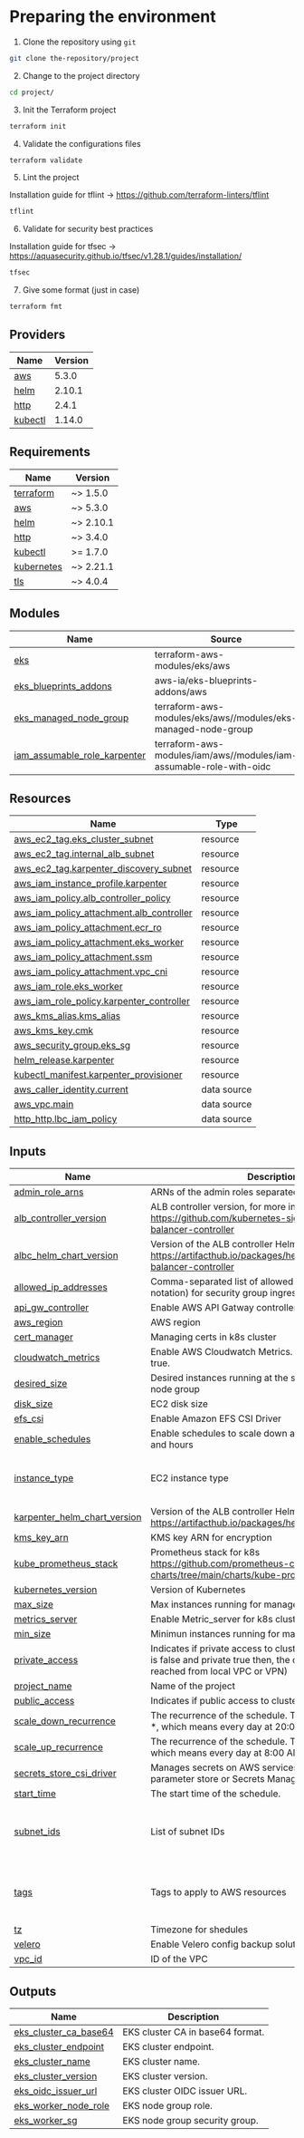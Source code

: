 

# Preparing the environment

1. Clone the repository using `git`
```bash
git clone the-repository/project
```
2. Change to the project directory
```bash
cd project/
```
3. Init the Terraform project
```bash
terraform init
```
4. Validate the configurations files
```bash
terraform validate
```
5. Lint the project

Installation guide for tflint -> https://github.com/terraform-linters/tflint
```bash
tflint
```
6. Validate for security best practices

Installation guide for tfsec -> https://aquasecurity.github.io/tfsec/v1.28.1/guides/installation/
```bash
tfsec
```
7. Give some format (just in case)
```bash
terraform fmt
```

## Providers

| Name | Version |
|------|---------|
| <a name="provider_aws"></a> [aws](#provider\_aws) | 5.3.0 |
| <a name="provider_helm"></a> [helm](#provider\_helm) | 2.10.1 |
| <a name="provider_http"></a> [http](#provider\_http) | 2.4.1 |
| <a name="provider_kubectl"></a> [kubectl](#provider\_kubectl) | 1.14.0 |

## Requirements

| Name | Version |
|------|---------|
| <a name="requirement_terraform"></a> [terraform](#requirement\_terraform) | ~> 1.5.0 |
| <a name="requirement_aws"></a> [aws](#requirement\_aws) | ~> 5.3.0 |
| <a name="requirement_helm"></a> [helm](#requirement\_helm) | ~> 2.10.1 |
| <a name="requirement_http"></a> [http](#requirement\_http) | ~> 3.4.0 |
| <a name="requirement_kubectl"></a> [kubectl](#requirement\_kubectl) | >= 1.7.0 |
| <a name="requirement_kubernetes"></a> [kubernetes](#requirement\_kubernetes) | ~> 2.21.1 |
| <a name="requirement_tls"></a> [tls](#requirement\_tls) | ~> 4.0.4 |

## Modules

| Name | Source | Version |
|------|--------|---------|
| <a name="module_eks"></a> [eks](#module\_eks) | terraform-aws-modules/eks/aws | 17.24.0 |
| <a name="module_eks_blueprints_addons"></a> [eks\_blueprints\_addons](#module\_eks\_blueprints\_addons) | aws-ia/eks-blueprints-addons/aws | ~> 1.2.2 |
| <a name="module_eks_managed_node_group"></a> [eks\_managed\_node\_group](#module\_eks\_managed\_node\_group) | terraform-aws-modules/eks/aws//modules/eks-managed-node-group | n/a |
| <a name="module_iam_assumable_role_karpenter"></a> [iam\_assumable\_role\_karpenter](#module\_iam\_assumable\_role\_karpenter) | terraform-aws-modules/iam/aws//modules/iam-assumable-role-with-oidc | 5.27.0 |

## Resources

| Name | Type |
|------|------|
| [aws_ec2_tag.eks_cluster_subnet](https://registry.terraform.io/providers/hashicorp/aws/latest/docs/resources/ec2_tag) | resource |
| [aws_ec2_tag.internal_alb_subnet](https://registry.terraform.io/providers/hashicorp/aws/latest/docs/resources/ec2_tag) | resource |
| [aws_ec2_tag.karpenter_discovery_subnet](https://registry.terraform.io/providers/hashicorp/aws/latest/docs/resources/ec2_tag) | resource |
| [aws_iam_instance_profile.karpenter](https://registry.terraform.io/providers/hashicorp/aws/latest/docs/resources/iam_instance_profile) | resource |
| [aws_iam_policy.alb_controller_policy](https://registry.terraform.io/providers/hashicorp/aws/latest/docs/resources/iam_policy) | resource |
| [aws_iam_policy_attachment.alb_controller](https://registry.terraform.io/providers/hashicorp/aws/latest/docs/resources/iam_policy_attachment) | resource |
| [aws_iam_policy_attachment.ecr_ro](https://registry.terraform.io/providers/hashicorp/aws/latest/docs/resources/iam_policy_attachment) | resource |
| [aws_iam_policy_attachment.eks_worker](https://registry.terraform.io/providers/hashicorp/aws/latest/docs/resources/iam_policy_attachment) | resource |
| [aws_iam_policy_attachment.ssm](https://registry.terraform.io/providers/hashicorp/aws/latest/docs/resources/iam_policy_attachment) | resource |
| [aws_iam_policy_attachment.vpc_cni](https://registry.terraform.io/providers/hashicorp/aws/latest/docs/resources/iam_policy_attachment) | resource |
| [aws_iam_role.eks_worker](https://registry.terraform.io/providers/hashicorp/aws/latest/docs/resources/iam_role) | resource |
| [aws_iam_role_policy.karpenter_controller](https://registry.terraform.io/providers/hashicorp/aws/latest/docs/resources/iam_role_policy) | resource |
| [aws_kms_alias.kms_alias](https://registry.terraform.io/providers/hashicorp/aws/latest/docs/resources/kms_alias) | resource |
| [aws_kms_key.cmk](https://registry.terraform.io/providers/hashicorp/aws/latest/docs/resources/kms_key) | resource |
| [aws_security_group.eks_sg](https://registry.terraform.io/providers/hashicorp/aws/latest/docs/resources/security_group) | resource |
| [helm_release.karpenter](https://registry.terraform.io/providers/hashicorp/helm/latest/docs/resources/release) | resource |
| [kubectl_manifest.karpenter_provisioner](https://registry.terraform.io/providers/gavinbunney/kubectl/latest/docs/resources/manifest) | resource |
| [aws_caller_identity.current](https://registry.terraform.io/providers/hashicorp/aws/latest/docs/data-sources/caller_identity) | data source |
| [aws_vpc.main](https://registry.terraform.io/providers/hashicorp/aws/latest/docs/data-sources/vpc) | data source |
| [http_http.lbc_iam_policy](https://registry.terraform.io/providers/hashicorp/http/latest/docs/data-sources/http) | data source |

## Inputs

| Name | Description | Type | Default | Required |
|------|-------------|------|---------|:--------:|
| <a name="input_admin_role_arns"></a> [admin\_role\_arns](#input\_admin\_role\_arns) | ARNs of the admin roles separated by commas | `string` | `"arn:aws:iam::123456789012:role/ROLENAME1,arn:aws:iam::123456789012:role/ROLENAME2"` | no |
| <a name="input_alb_controller_version"></a> [alb\_controller\_version](#input\_alb\_controller\_version) | ALB controller version, for more info -> https://github.com/kubernetes-sigs/aws-load-balancer-controller | `string` | `"v2.5.3"` | no |
| <a name="input_albc_helm_chart_version"></a> [albc\_helm\_chart\_version](#input\_albc\_helm\_chart\_version) | Version of the ALB controller Helm chart, for more info -> https://artifacthub.io/packages/helm/aws/aws-load-balancer-controller | `string` | `"1.5.4"` | no |
| <a name="input_allowed_ip_addresses"></a> [allowed\_ip\_addresses](#input\_allowed\_ip\_addresses) | Comma-separated list of allowed IP addresses (CIDR notation) for security group ingress | `string` | `"192.168.10.0/24,192.168.11.0/24"` | no |
| <a name="input_api_gw_controller"></a> [api\_gw\_controller](#input\_api\_gw\_controller) | Enable AWS API Gatway controller. | `bool` | `false` | no |
| <a name="input_aws_region"></a> [aws\_region](#input\_aws\_region) | AWS region | `string` | `"us-east-1"` | no |
| <a name="input_cert_manager"></a> [cert\_manager](#input\_cert\_manager) | Managing certs in k8s cluster | `bool` | `false` | no |
| <a name="input_cloudwatch_metrics"></a> [cloudwatch\_metrics](#input\_cloudwatch\_metrics) | Enable AWS Cloudwatch Metrics. metric\_server must be true. | `bool` | `false` | no |
| <a name="input_desired_size"></a> [desired\_size](#input\_desired\_size) | Desired instances running at the same time for managed node group | `number` | `2` | no |
| <a name="input_disk_size"></a> [disk\_size](#input\_disk\_size) | EC2 disk size | `number` | `30` | no |
| <a name="input_efs_csi"></a> [efs\_csi](#input\_efs\_csi) | Enable Amazon EFS CSI Driver | `bool` | `false` | no |
| <a name="input_enable_schedules"></a> [enable\_schedules](#input\_enable\_schedules) | Enable schedules to scale down and scale up at days and hours | `bool` | `true` | no |
| <a name="input_instance_type"></a> [instance\_type](#input\_instance\_type) | EC2 instance type | `list(string)` | <pre>[<br>  "t3.small",<br>  "t3.medium"<br>]</pre> | no |
| <a name="input_karpenter_helm_chart_version"></a> [karpenter\_helm\_chart\_version](#input\_karpenter\_helm\_chart\_version) | Version of the ALB controller Helm chart, for more info -> https://artifacthub.io/packages/helm/karpenter/karpenter | `string` | `"0.16.3"` | no |
| <a name="input_kms_key_arn"></a> [kms\_key\_arn](#input\_kms\_key\_arn) | KMS key ARN for encryption | `string` | `"arn:aws:kms:us-east-1:123456789012:key/e589fe53-4af7-b084-dad1-331b80f17860"` | no |
| <a name="input_kube_prometheus_stack"></a> [kube\_prometheus\_stack](#input\_kube\_prometheus\_stack) | Prometheus stack for k8s https://github.com/prometheus-community/helm-charts/tree/main/charts/kube-prometheus-stack | `bool` | `false` | no |
| <a name="input_kubernetes_version"></a> [kubernetes\_version](#input\_kubernetes\_version) | Version of Kubernetes | `string` | `"1.27"` | no |
| <a name="input_max_size"></a> [max\_size](#input\_max\_size) | Max instances running for managed node group | `number` | `4` | no |
| <a name="input_metrics_server"></a> [metrics\_server](#input\_metrics\_server) | Enable Metric\_server for k8s cluster. | `bool` | `false` | no |
| <a name="input_min_size"></a> [min\_size](#input\_min\_size) | Minimun instances running for managed node group | `number` | `2` | no |
| <a name="input_private_access"></a> [private\_access](#input\_private\_access) | Indicates if private access to cluster is allowed (if public is false and private true then, the cluster only can be reached from local VPC or VPN) | `bool` | `false` | no |
| <a name="input_project_name"></a> [project\_name](#input\_project\_name) | Name of the project | `string` | `"my-project"` | no |
| <a name="input_public_access"></a> [public\_access](#input\_public\_access) | Indicates if public access to cluster is allowed | `bool` | `true` | no |
| <a name="input_scale_down_recurrence"></a> [scale\_down\_recurrence](#input\_scale\_down\_recurrence) | The recurrence of the schedule. The format is 0 20 * * *, which means every day at 20:00 (PM). | `string` | `"0 20 * * *"` | no |
| <a name="input_scale_up_recurrence"></a> [scale\_up\_recurrence](#input\_scale\_up\_recurrence) | The recurrence of the schedule. The format is 0 8 * * *, which means every day at 8:00 AM. | `string` | `"0 8 * * *"` | no |
| <a name="input_secrets_store_csi_driver"></a> [secrets\_store\_csi\_driver](#input\_secrets\_store\_csi\_driver) | Manages secrets on AWS services such as SSM parameter store or Secrets Manager | `bool` | `false` | no |
| <a name="input_start_time"></a> [start\_time](#input\_start\_time) | The start time of the schedule. | `string` | `"2023-03-05T00:00:00Z"` | no |
| <a name="input_subnet_ids"></a> [subnet\_ids](#input\_subnet\_ids) | List of subnet IDs | `list(string)` | <pre>[<br>  "subnet-0b4b721474fc3a76f",<br>  "subnet-00970d29b55ff36a8"<br>]</pre> | no |
| <a name="input_tags"></a> [tags](#input\_tags) | Tags to apply to AWS resources | `map(string)` | <pre>{<br>  "Environment": "Development",<br>  "Owner": "Frankin Garcia"<br>}</pre> | no |
| <a name="input_tz"></a> [tz](#input\_tz) | Timezone for shedules | `string` | `"Etc/GMT-4"` | no |
| <a name="input_velero"></a> [velero](#input\_velero) | Enable Velero config backup solution. | `bool` | `false` | no |
| <a name="input_vpc_id"></a> [vpc\_id](#input\_vpc\_id) | ID of the VPC | `string` | `"vpc-12345678"` | no |

## Outputs

| Name | Description |
|------|-------------|
| <a name="output_eks_cluster_ca_base64"></a> [eks\_cluster\_ca\_base64](#output\_eks\_cluster\_ca\_base64) | EKS cluster CA in base64 format. |
| <a name="output_eks_cluster_endpoint"></a> [eks\_cluster\_endpoint](#output\_eks\_cluster\_endpoint) | EKS cluster endpoint. |
| <a name="output_eks_cluster_name"></a> [eks\_cluster\_name](#output\_eks\_cluster\_name) | EKS cluster name. |
| <a name="output_eks_cluster_version"></a> [eks\_cluster\_version](#output\_eks\_cluster\_version) | EKS cluster version. |
| <a name="output_eks_oidc_issuer_url"></a> [eks\_oidc\_issuer\_url](#output\_eks\_oidc\_issuer\_url) | EKS cluster OIDC issuer URL. |
| <a name="output_eks_worker_node_role"></a> [eks\_worker\_node\_role](#output\_eks\_worker\_node\_role) | EKS node group role. |
| <a name="output_eks_worker_sg"></a> [eks\_worker\_sg](#output\_eks\_worker\_sg) | EKS node group security group. |


